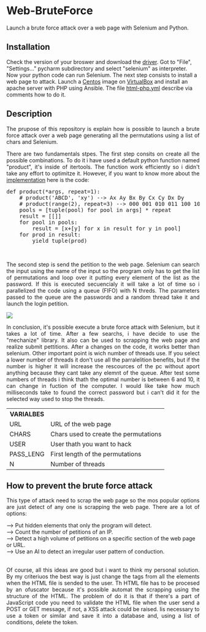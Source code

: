 <h1>Web-BruteForce</h1>
Launch a brute force attack over a web page with Selenium and Python.

<h2>Installation</h2>
<p aling="justify">Check the version of your broswer and download the <a href="https://selenium-python.readthedocs.io/installation.html#drivers">driver</a>. Got to "File", "Settings..." pycharm subdirectory and select "selenium" as interpreter. Now your python code can run Selenium. The next step consists to install a web page to attack. Launch a <a href="http://isoredirect.centos.org/centos/7/isos/x86_64/">Centos</a> image on <a href="https://www.virtualbox.org/">VirtualBox</a> and install an apache server with PHP using Ansible. The file <a href="https://github.com/MartiMarch/Ansible/blob/main/html-php.yml">html-php.yml</a> describe via comments how to do it.</p>  
<h2>Description</h2>
<p align="justify">The prupose of this repository is explain how is possible to launch a brute force attack over a web page generating all the permutations using a list of chars and Selenium.<p>
  
<p align="justify">There are two fundamentals stpes. The first step consits on create all the possible combinations. To do it i have used a default python function named "product", it's inside of itertools. The function work efficiently so i didn't take any effort to optimitze it. However, if you want to know more about the <a href="https://docs.python.org/3/library/itertools.html#itertools.product">implementation</a> here is the code:</p>

<pre>
def product(*args, repeat=1):
    # product('ABCD', 'xy') --> Ax Ay Bx By Cx Cy Dx Dy
    # product(range(2), repeat=3) --> 000 001 010 011 100 101 110 111
    pools = [tuple(pool) for pool in args] * repeat
    result = [[]]
    for pool in pools:
        result = [x+[y] for x in result for y in pool]
    for prod in result:
        yield tuple(prod)
</pre>
<br>
<p align="justify">The second step is send the petition to the web page. Selenium can search the input using the name of the input so the program only has to get the list of permutations and loop over it putting every element of the list as the password. If this is executed secuencialy it will take a lot of time so i parallelized the code using a queue (FIFO) with N threds. The parameters passed to the queue are the passwords and a random thread take it and launch the login petition.</p>
<img src="https://user-images.githubusercontent.com/82318419/138604360-af2bbb23-fb2e-4c8d-b198-ca4903a4337f.jpg"/>
<br>
<p align="justify">In conclusion, it's possible execute a brute force attack with Selenium, but it takes a lot of time. After a few searchs, i have decide to use the "mechanize" library. It also can be used to scrapping the web page and realize submit pettitions. After a changes on the code, it works better than selenium. Other important point is wich number of threads use. If you select a lower number of threads it don't use all the parralelition benefits, but if the number is higher it will increase the rescources of the pc without aport anything because they cant take any elemnt of the queue. After test some numbers of threads i think thath the optimal number is between 6 and 10, it can change in fuction of the computer. I would like take how much milliseconds take to found the correct password but i can't did it for the selected way used to stop the threads.</p>
<table>
  <tr>
    <th>
      VARIALBES
    </th>
  </tr>
  <tr>
    <td>
      URL
    </td>
    <td>
      URL of the web page
    </td>
  </tr>
  <tr>
    <td>
      CHARS
    </td>
    <td>
      Chars used to create the permutations
    </td>
  </tr>
  <tr>
    <td>
      USER
    </td>
    <td>
      User thath you want to hack
    </td>
  </tr>
  <tr>
    <td>
      PASS_LENG
    </td>
    <td>
      First length of the permutations
    </td>
  </tr>
  <tr>
    <td>
      N
    </td>
    <td>
      Number of threads
    </td>
  </tr>
</table>
<h2>How to prevent the brute force attack</h2>
<p align="justify">This type of attack need to scrap the web page so the mos popular options are just detect of any one is scrapping the web page. There are a lot of options:</p>
--> Put hidden elements that only the program will detect.<br>
--> Count the number of petitions of an IP.<br>
--> Detect a high volume of petitions on a specific section of the web page or URL.<br>
--> Use an AI to detect an irregular user pattern of conduction.<br><br>
<p align="justify">Of course, all this ideas are good but i want to think my personal solution. By my criteriuos the best way is just change the tags from all the elements when the HTML file is sended to the user. Th HTML file has to be procesed by an ofuscator because it's possible automat the scrapping using the structure of the HTML. The problem of do it is that if there's a part of JavaScript code you need to validate the HTML file when the user send a POST or GET message, if not, a XSS attack could be raised. Iis necessary to use a token or similar and save it into a database and, using a list of conditions, delete the token.</p>
